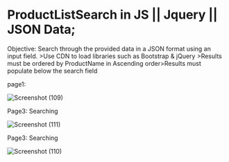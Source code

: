 # ProductListSearch in JS || Jquery || JSON Data;
Objective: Search through the provided data in a JSON format using an input field. >Use CDN to load libraries such as Bootstrap &amp; jQuery >Results must be ordered by ProductName in Ascending order>Results must populate below the search field

page1:

![Screenshot (109)](https://github.com/awaisiftikhar90/ProductListSearch/assets/43185991/f8c8236a-93a0-4a2e-8521-f21cbd1c2d29)


Page3: Searching

![Screenshot (111)](https://github.com/awaisiftikhar90/ProductListSearch/assets/43185991/25e2bc5b-3b32-4412-81ac-20d91df56deb)

Page3: Searching

![Screenshot (110)](https://github.com/awaisiftikhar90/ProductListSearch/assets/43185991/391a946f-8545-4ca8-8064-53482a7656b7)




